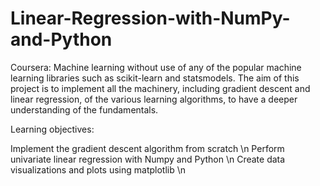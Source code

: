 # Linear-Regression-with-NumPy-and-Python
Coursera: Machine learning without use of any of the popular machine learning libraries such as scikit-learn and statsmodels. 
The aim of this project is to implement all the machinery, including gradient descent and linear regression, 
of the various learning algorithms, to have a deeper understanding of the fundamentals.


Learning objectives:

Implement the gradient descent algorithm from scratch \n
Perform univariate linear regression with Numpy and Python \n
Create data visualizations and plots using matplotlib \n
